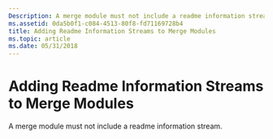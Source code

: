 ```yaml
---
Description: A merge module must not include a readme information stream.
ms.assetid: 0da5b0f1-c084-4513-80f8-fd71169728b4
title: Adding Readme Information Streams to Merge Modules
ms.topic: article
ms.date: 05/31/2018
---
```


# Adding Readme Information Streams to Merge Modules

A merge module must not include a readme information stream.

 

 



